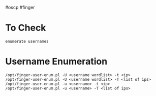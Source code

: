 #oscp #finger

# To Check
```
enumerate usernames
```

# Username Enumeration
```
/opt/finger-user-enum.pl -U <username wordlist> -t <ip>
/opt/finger-user-enum.pl -U <username wordlist> -T <list of ips>
/opt/finger-user-enum.pl -u <username> -t <ip>
/opt/finger-user-enum.pl -u <username> -T <list of ips>
```